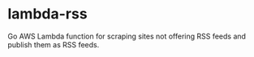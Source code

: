 # lambda-rss
Go AWS Lambda function for scraping sites not offering RSS feeds and publish them as RSS feeds.
